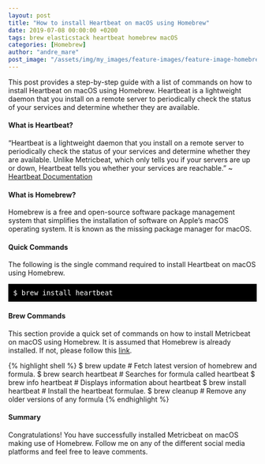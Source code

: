 ```yaml
---
layout: post
title: "How to install Heartbeat on macOS using Homebrew"
date: 2019-07-08 00:00:00 +0200
tags: brew elasticstack heartbeat homebrew macOS
categories: [Homebrew]
author: "andre_mare"
post_image: "/assets/img/my_images/feature-images/feature-image-homebrew.png"
---
```


This post provides a step-by-step guide with a list of commands on how to install Heartbeat on macOS using Homebrew. Heartbeat is a lightweight daemon that you install on a remote server to periodically check the status of your services and determine whether they are available.

#### What is Heartbeat?
“Heartbeat is a lightweight daemon that you install on a remote server to periodically check the status of your services and determine whether they are available. Unlike Metricbeat, which only tells you if your servers are up or down, Heartbeat tells you whether your services are reachable.” ~ [Heartbeat Documentation][1]

#### What is Homebrew?
Homebrew is a free and open-source software package management system that simplifies the installation of software on Apple’s macOS operating system. It is known as the missing package manager for macOS.

#### Quick Commands
The following is the single command required to install Heartbeat on macOS using Homebrew.
<pre style="background-color:black;color:white;padding:10px;">
$ brew install heartbeat
</pre>

#### Brew Commands
This section provide a quick set of commands on how to install Metricbeat on macOS using Homebrew. It is assumed that Homebrew is already installed. If not, please follow this [link][2].

{% highlight shell %}
$ brew update                 # Fetch latest version of homebrew and formula.
$ brew search heartbeat       # Searches for formula called heartbeat
$ brew info heartbeat         # Displays information about heartbeat
$ brew install heartbeat      # Install the heartbeat formulae.
$ brew cleanup                # Remove any older versions of any formula
{% endhighlight %}

#### Summary
Congratulations! You have successfully installed Metricbeat on macOS making use of Homebrew. Follow me on any of the different social media platforms and feel free to leave comments.

[1]:https://www.elastic.co/guide/en/beats/heartbeat/current/heartbeat-overview.html
[2]:href="https://brew.sh/